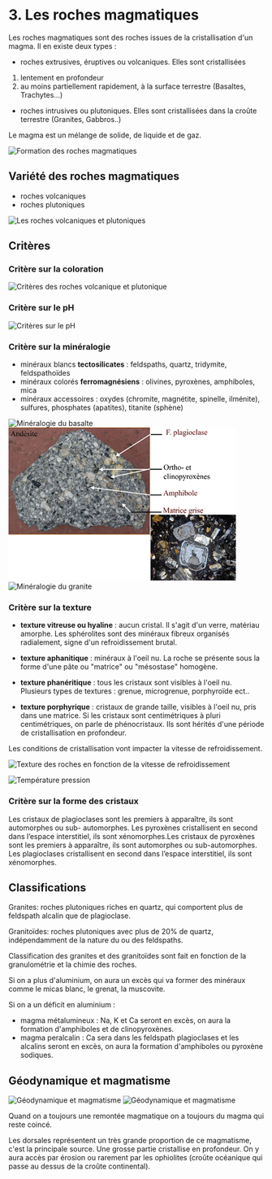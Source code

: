 # 3. Les roches magmatiques

Les roches magmatiques sont des roches issues de la cristallisation d'un magma. Il en existe deux types :

* roches extrusives, éruptives ou volcaniques. Elles sont cristallisées

1. lentement en profondeur
2. au moins partiellement rapidement, à la surface terrestre (Basaltes, Trachytes...)

* roches intrusives ou plutoniques. Elles sont cristallisées dans la croûte terrestre (Granites, Gabbros..)

Le magma est un mélange de solide, de liquide et de gaz.

![Formation des roches magmatiques](Images/formation.PNG)

## Variété des roches magmatiques

* roches volcaniques
* roches plutoniques

![Les roches volcaniques et plutoniques](Images/roches.PNG)

## Critères

### Critère sur la coloration

![Critères des roches volcanique et plutonique](Images/coloration.PNG)

### Critère sur le pH

![Critères sur le pH](Images/ph.PNG)

### Critère sur la minéralogie

* minéraux blancs **tectosilicates** : feldspaths, quartz, tridymite, feldspathoïdes
* minéraux colorés **ferromagnésiens** : olivines, pyroxènes, amphiboles, mica
* minéraux accessoires : oxydes (chromite, magnétite, spinelle, ilménite), sulfures, phosphates (apatites), titanite (sphène)

![Minéralogie du basalte](Images/basalte.PNG)
![Minéralogie de l'andésite](Images/andésite.PNG)
![Minéralogie du granite](Images/granite.PNG)

### Critère sur la texture

* **texture vitreuse ou hyaline** : aucun cristal. Il s'agit d'un verre, matériau amorphe. Les sphérolites sont des minéraux fibreux organisés radialement, signe d'un refroidissement brutal.

* **texture aphanitique** : minéraux à l'oeil nu. La roche se présente sous la forme d'une pâte ou "matrice" ou "mésostase" homogène.

* **texture phanéritique** : tous les cristaux sont visibles à l'oeil nu. Plusieurs types de textures : grenue, microgrenue, porphyroïde ect..

* **texture porphyrique** : cristaux de grande taille, visibles à l'oeil nu, pris dans une matrice. Si les cristaux sont centimétriques à pluri centimétriques, on parle de phénocristaux. Ils sont hérités d'une période de cristallisation en profondeur.

Les conditions de cristallisation vont impacter la vitesse de refroidissement.

![Texture des roches en fonction de la vitesse de refroidissement](Images/vitessederefroidissement.PNG)

![Température pression](Images/tp.PNG)

### Critère sur la forme des cristaux

Les cristaux de plagioclases sont les premiers à apparaître, ils sont automorphes ou sub- automorphes. Les pyroxènes cristallisent en second dans l’espace interstitiel, ils sont xénomorphes.Les cristaux de pyroxènes sont les premiers à apparaître, ils sont automorphes ou sub-automorphes. Les plagioclases cristallisent en second dans l’espace interstitiel, ils sont xénomorphes.

## Classifications

Granites: roches plutoniques riches en quartz, qui comportent plus de feldspath alcalin que de plagioclase.

Granitoïdes: roches plutoniques avec plus de 20% de quartz, indépendamment de la nature du ou des feldspaths.

Classification des granites et des granitoïdes sont fait en fonction de la granulométrie et la chimie des roches.

Si on a plus d'aluminium, on aura un excès qui va former des minéraux comme le micas blanc, le grenat, la muscovite.

Si on a un déficit en aluminium :

* magma métalumineux : Na, K et Ca seront en excès, on aura la formation d'amphiboles et de clinopyroxènes.
* magma peralcalin : Ca sera dans les feldspath plagioclases et les alcalins seront en excès, on aura la formation d'amphiboles ou pyroxène sodiques.

## Géodynamique et magmatisme

![Géodynamique et magmatisme](Images/geodynamique.PNG)
![Géodynamique et magmatisme](Images/geodynamique2.PNG)

Quand on a toujours une remontée magmatique on a toujours du magma qui reste coincé.

Les dorsales représentent un très grande proportion de ce magmatisme, c'est la principale source. Une grosse partie cristallise en profondeur. On y aura accès par érosion ou rarement par les ophiolites (croûte océanique qui passe au dessus de la croûte continental).
